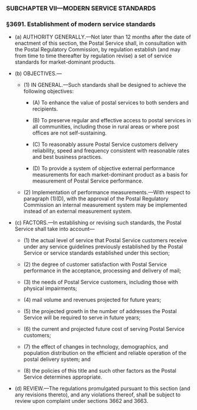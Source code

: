 ### SUBCHAPTER VII—MODERN SERVICE STANDARDS

### §3691. Establishment of modern service standards
* (a) AUTHORITY GENERALLY.—Not later than 12 months after the date of enactment of this section, the Postal Service shall, in consultation with the Postal Regulatory Commission, by regulation establish (and may from time to time thereafter by regulation revise) a set of service standards for market-dominant products.

* (b) OBJECTIVES.—

  * (1) IN GENERAL.—Such standards shall be designed to achieve the following objectives:

    * (A) To enhance the value of postal services to both senders and recipients.

    * (B) To preserve regular and effective access to postal services in all communities, including those in rural areas or where post offices are not self-sustaining.

    * (C) To reasonably assure Postal Service customers delivery reliability, speed and frequency consistent with reasonable rates and best business practices.

    * (D) To provide a system of objective external performance measurements for each market-dominant product as a basis for measurement of Postal Service performance.


  * (2) Implementation of performance measurements.—With respect to paragraph (1)(D), with the approval of the Postal Regulatory Commission an internal measurement system may be implemented instead of an external measurement system.


* (c) FACTORS.—In establishing or revising such standards, the Postal Service shall take into account—

  * (1) the actual level of service that Postal Service customers receive under any service guidelines previously established by the Postal Service or service standards established under this section;

  * (2) the degree of customer satisfaction with Postal Service performance in the acceptance, processing and delivery of mail;

  * (3) the needs of Postal Service customers, including those with physical impairments;

  * (4) mail volume and revenues projected for future years;

  * (5) the projected growth in the number of addresses the Postal Service will be required to serve in future years;

  * (6) the current and projected future cost of serving Postal Service customers;

  * (7) the effect of changes in technology, demographics, and population distribution on the efficient and reliable operation of the postal delivery system; and

  * (8) the policies of this title and such other factors as the Postal Service determines appropriate.


* (d) REVIEW.—The regulations promulgated pursuant to this section (and any revisions thereto), and any violations thereof, shall be subject to review upon complaint under sections 3662 and 3663.